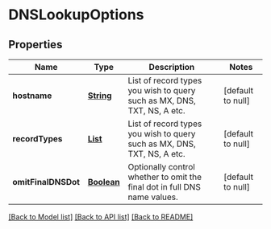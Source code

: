 # DNSLookupOptions
## Properties

Name | Type | Description | Notes
------------ | ------------- | ------------- | -------------
**hostname** | [**String**](string) | List of record types you wish to query such as MX, DNS, TXT, NS, A etc. | [default to null]
**recordTypes** | [**List**](string) | List of record types you wish to query such as MX, DNS, TXT, NS, A etc. | [default to null]
**omitFinalDNSDot** | [**Boolean**](boolean) | Optionally control whether to omit the final dot in full DNS name values. | [default to null]

[[Back to Model list]](../README#documentation-for-models) [[Back to API list]](../README#documentation-for-api-endpoints) [[Back to README]](../README)

